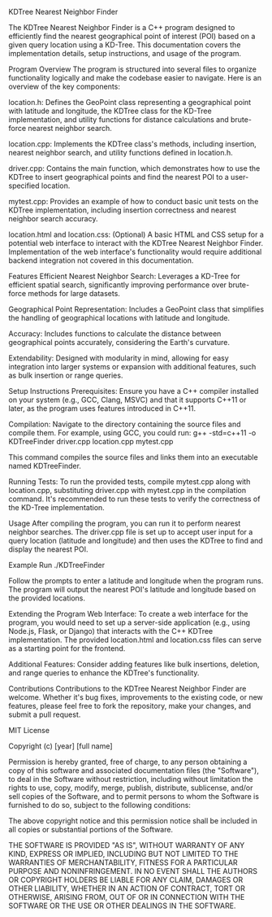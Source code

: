 KDTree Nearest Neighbor Finder

The KDTree Nearest Neighbor Finder is a C++ program designed to efficiently find the nearest geographical point of interest (POI) based on a given query location using a KD-Tree. This documentation covers the implementation details, setup instructions, and usage of the program.

Program Overview
The program is structured into several files to organize functionality logically and make the codebase easier to navigate. Here is an overview of the key components:

location.h: Defines the GeoPoint class representing a geographical point with latitude and longitude, the KDTree class for the KD-Tree implementation, and utility functions for distance calculations and brute-force nearest neighbor search.

location.cpp: Implements the KDTree class's methods, including insertion, nearest neighbor search, and utility functions defined in location.h.

driver.cpp: Contains the main function, which demonstrates how to use the KDTree to insert geographical points and find the nearest POI to a user-specified location.

mytest.cpp: Provides an example of how to conduct basic unit tests on the KDTree implementation, including insertion correctness and nearest neighbor search accuracy.

location.html and location.css: (Optional) A basic HTML and CSS setup for a potential web interface to interact with the KDTree Nearest Neighbor Finder. Implementation of the web interface's functionality would require additional backend integration not covered in this documentation.

Features
Efficient Nearest Neighbor Search: Leverages a KD-Tree for efficient spatial search, significantly improving performance over brute-force methods for large datasets.

Geographical Point Representation: Includes a GeoPoint class that simplifies the handling of geographical locations with latitude and longitude.

Accuracy: Includes functions to calculate the distance between geographical points accurately, considering the Earth's curvature.

Extendability: Designed with modularity in mind, allowing for easy integration into larger systems or expansion with additional features, such as bulk insertion or range queries.

Setup Instructions
Prerequisites: Ensure you have a C++ compiler installed on your system (e.g., GCC, Clang, MSVC) and that it supports C++11 or later, as the program uses features introduced in C++11.

Compilation: Navigate to the directory containing the source files and compile them. For example, using GCC, you could run:
g++ -std=c++11 -o KDTreeFinder driver.cpp location.cpp mytest.cpp

This command compiles the source files and links them into an executable named KDTreeFinder.

Running Tests: To run the provided tests, compile mytest.cpp along with location.cpp, substituting driver.cpp with mytest.cpp in the compilation command. It's recommended to run these tests to verify the correctness of the KD-Tree implementation.

Usage
After compiling the program, you can run it to perform nearest neighbor searches. The driver.cpp file is set up to accept user input for a query location (latitude and longitude) and then uses the KDTree to find and display the nearest POI.

Example Run
./KDTreeFinder

Follow the prompts to enter a latitude and longitude when the program runs. The program will output the nearest POI's latitude and longitude based on the provided locations.

Extending the Program
Web Interface: To create a web interface for the program, you would need to set up a server-side application (e.g., using Node.js, Flask, or Django) that interacts with the C++ KDTree implementation. The provided location.html and location.css files can serve as a starting point for the frontend.

Additional Features: Consider adding features like bulk insertions, deletion, and range queries to enhance the KDTree's functionality.

Contributions
Contributions to the KDTree Nearest Neighbor Finder are welcome. Whether it's bug fixes, improvements to the existing code, or new features, please feel free to fork the repository, make your changes, and submit a pull request.

MIT License

Copyright (c) [year] [full name]

Permission is hereby granted, free of charge, to any person obtaining a copy
of this software and associated documentation files (the "Software"), to deal
in the Software without restriction, including without limitation the rights
to use, copy, modify, merge, publish, distribute, sublicense, and/or sell
copies of the Software, and to permit persons to whom the Software is
furnished to do so, subject to the following conditions:

The above copyright notice and this permission notice shall be included in all
copies or substantial portions of the Software.

THE SOFTWARE IS PROVIDED "AS IS", WITHOUT WARRANTY OF ANY KIND, EXPRESS OR
IMPLIED, INCLUDING BUT NOT LIMITED TO THE WARRANTIES OF MERCHANTABILITY,
FITNESS FOR A PARTICULAR PURPOSE AND NONINFRINGEMENT. IN NO EVENT SHALL THE
AUTHORS OR COPYRIGHT HOLDERS BE LIABLE FOR ANY CLAIM, DAMAGES OR OTHER
LIABILITY, WHETHER IN AN ACTION OF CONTRACT, TORT OR OTHERWISE, ARISING FROM,
OUT OF OR IN CONNECTION WITH THE SOFTWARE OR THE USE OR OTHER DEALINGS IN THE
SOFTWARE.
